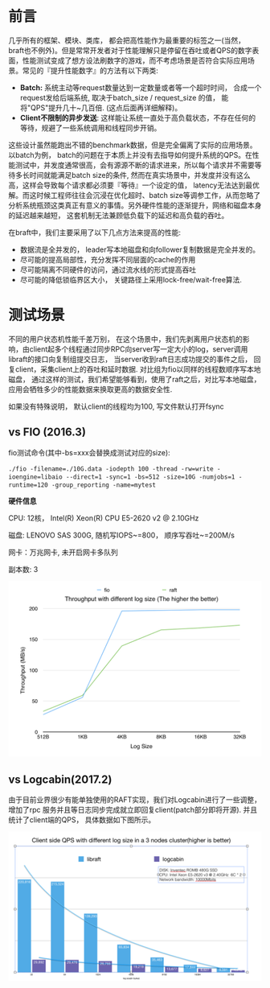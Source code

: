 

# 前言

几乎所有的框架、模块、类库， 都会把高性能作为最重要的标签之一(当然， braft也不例外)。但是常常开发者对于性能理解只是停留在吞吐或者QPS的数字表面，性能测试变成了想方设法刷数字的游戏，而不考虑场景是否符合实际应用场景。常见的『提升性能数字』的方法有以下两类:

* **Batch:** 系统主动等request数量达到一定数量或者等一个超时时间， 合成一个request发给后端系统, 取决于batch_size / request_size 的值， 能将"QPS"提升几十~几百倍. (这点后面再详细解释)。
* **Client不限制的异步发送**: 这样能让系统一直处于高负载状态，不存在任何的等待，规避了一些系统调用和线程同步开销。

这些设计虽然能跑出不错的benchmark数据，但是完全偏离了实际的应用场景。以batch为例， batch的问题在于本质上并没有去指导如何提升系统的QPS。在性能测试中，并发度通常很高，会有源源不断的请求进来，所以每个请求并不需要等待多长时间就能满足batch size的条件, 然而在真实场景中，并发度并没有这么高，这样会导致每个请求都必须要『等待』一个设定的值， latency无法达到最优解。而这时候工程师往往会沉浸在优化超时、batch size等调参工作，从而忽略了分析系统瓶颈这类真正有意义的事情。另外硬件性能的逐渐提升，网络和磁盘本身的延迟越来越短， 这套机制无法兼顾低负载下的延迟和高负载的吞吐。

在braft中，我们主要采用了以下几点方法来提高的性能:

- 数据流是全并发的， leader写本地磁盘和向follower复制数据是完全并发的。
- 尽可能的提高局部性，充分发挥不同层面的cache的作用
- 尽可能隔离不同硬件的访问，通过流水线的形式提高吞吐
- 尽可能的降低锁临界区大小， 关键路径上采用lock-free/wait-free算法. 

# 测试场景

不同的用户状态机性能千差万别， 在这个场景中，我们先剥离用户状态机的影响，由client起多个线程通过同步RPC向server写一定大小的log，server调用libraft的接口向复制组提交日志， 当server收到raft日志成功提交的事件之后， 回复client，采集client上的吞吐和延时数据. 对比组为fio以同样的线程数顺序写本地磁盘， 通过这样的测试，我们希望能够看到，使用了raft之后，对比写本地磁盘，应用会牺牲多少的性能数据来换取更高的数据安全性.

如果没有特殊说明， 默认client的线程均为100, 写文件默认打开fsync

## vs FIO (2016.3)

fio测试命令(其中-bs=xxx会替换成测试对应的size):

```
./fio -filename=./10G.data -iodepth 100 -thread -rw=write -ioengine=libaio --direct=1 -sync=1 -bs=512 -size=10G -numjobs=1 -runtime=120 -group_reporting -name=mytest
```

 

**硬件信息**

CPU:  12核， Intel(R) Xeon(R) CPU E5-2620 v2 @ 2.10GHz  

磁盘:  LENOVO SAS 300G, 随机写IOPS~=800， 顺序写吞吐~=200M/s

网卡：万兆网卡, 未开启网卡多队列

副本数: 3

![img](../images/benchmark0.png)

## vs Logcabin(2017.2)

由于目前业界很少有能单独使用的RAFT实现，我们对Logcabin进行了一些调整， 增加了rpc 服务并且等日志同步完成就立即回复client(patch部分即将开源).  并且统计了client端的QPS， 具体数据如下图所示。

![img](../images/benchmark.png)
